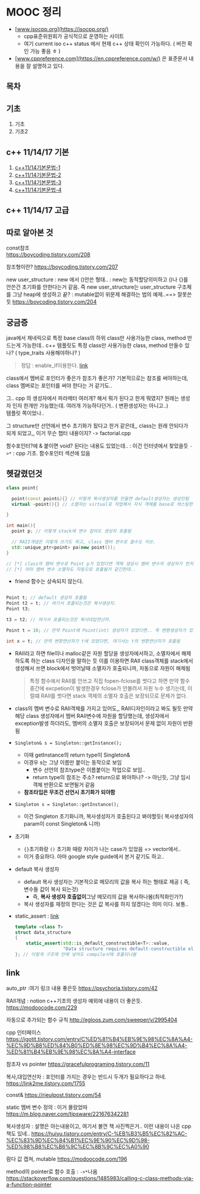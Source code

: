 # MOOC 정리

- [www.isocpp.org](https://isocpp.org/)
  - cpp표준위원회가 공식적으로 운영하는 사이트
  - 여기 current iso c++ status 에서 현재 c++ 상태 확인이 가능하다. ( 버전 확인 가능 좋음 ㅎ )
- [www.cppreference.com](https://en.cppreference.com/w/) 은 표준문서 내용을 잘 설명하고 있다.
  
## 목차

## 기초

1. 기초
2. 기초2

## c++ 11/14/17 기본

1. [c++11/14기본문법-1](A1.cpp11_14-basic/cpp11_14기본문법1.md)
2. [c++11/14기본문법-2](A1.cpp11_14-basic/cpp11_14기본문법2.md)
3. [c++11/14기본문법-3](A1.cpp11_14-basic/cpp11_14기본문법3.md)
4. [c++11/14기본문법-4](A1.cpp11_14-basic/cpp11_14기본문법4.md)

## c++ 11/14/17 고급

## 따로 알아본 것

const참조  
<https://boycoding.tistory.com/208>

참조형이란?
<https://boycoding.tistory.com/207>

new user_structure
: new 에서 ()안쓴 형태..
: new는 동적할당의미하고 ()나 {}를 안쓴건 초기화를 안한다는거 같음. 즉 new user_structure는 user_structure 구조체를 그냥 heap에 생성하고 끝?
: mutable없이 위문제 해결하는 법의 예제..==> 잘못쓴듯
<https://boycoding.tistory.com/204>

## 궁금증

java에서 제네릭으로 특정 base class의 하위 class만 사용가능한 class, method 만드는게 가능한데..
c++ 템플릿도 특정 class만 사용가능한 class, method 만들수 있나? ( type_traits 사용해야하나? )
> 정답 : enable_if이용한다. [link][1]
  
class에서 멤버로 포인터가 좋은가 참조가 좋은가?  기본적으로는 참조를 써야하는데, class 멤버로는 포인터를 써야 한다는 거 같기도..
  
그.. cpp 의 생성자에서 파라메터 여러개? 해서 뭐가 된다고 한게 뭐였지? 원래는 생성자 인자 한개만 가능했는데. 여러개 가능하다던거.. ( 변환생성자는 아니고..)  
템플릿 쪽이었나..

그 structure만 선언에서 변수 초기화가 됬다고 한거 같은데,, class는 원래 안되다가 되게 되었고,, 이거 무슨 챕터 내용이지? -> factorial.cpp

함수포인터?에 & 붙이면 void? 된다는 내용도 있었는데.. : 이건 인터넷에서 찾았을듯
`->*` : cpp 기초. 함수포인터 섹션에 있음

## 헷갈렸던것

```c++
class point{

  point(const point&){} // 이렇게 복사생성자를 만들면 default생성자는 생성안됨
  virtual ~point(){} // 소멸자는 virtual로 작업해서 자식 객체를 base로 캐스팅한 경우도 자식의 소멸자가 호출되게 함

}

int main(){
  point p; // 이렇게 stack에 변수 잡아도 생성자 호출됨

  // RAII개념은 이렇게 쓰기도 하고, class 멤버 변수로 쓸수도 이쏘.
  std::unique_ptr<point> pa(new point()); 
}

// [*] class의 멤버 변수로 Point p가 있었다면 객체 생성시 멤버 변수의 생성자가 먼저 호출됨 (notion에 정리됨) 
// [*] 아마 멤버 변수 소멸자도 자동으로 호출될거 같긴한데.. 


```

- friend 함수는 상속되지 않는다.

```cpp

Point t; // default 생성자 호출됨
Point t2 = t; // 여기서 호출되는것은 복사생성자. 
Point t3;

t3 = t2; // 여기서 호출되는것은 복사대입연산자.

Point t = 10; // 만약 Point에 Point(int) 생성자가 있었다면.. 즉 변환생성자가 있었다면.. 여기서는 변환 생성자가 호출됨 (int->Point)

int x = t; // 만약 변환연산자가 t에 있었다면, 여기서는 t의 변환연산자가 호출됨

```

- RAII라고 하면 file이나 malloc같은 자원 할당을 생성자에서하고, 소멸자에서 해제 하도록 하는 class 디자인을 말하는 듯
  이를 이용하면 RAII class객체를 stack에서 생성해서 쓰면 block에서 벗어날때 소멸자가 호출되니까, 자동으로 자원이 해제됨
  > 특정 함수에서 RAII를 안쓰고 직접 fopen-fclose를 썻다고 하면 만약 함수 중간에 excpetion이 발생한경우 fclose가 안불려서
  > 자원 누수 생기는데, 이럴떄 RAII를 썻다면 stack 객체의 소멸자 호출은 보장되므로 문제가 없다.
- class의 멤버 변수로 RAII객체를 가지고 있어도,, RAII디자인이라고 봐도 될듯
  만약 해당 class 생성자에서 멤버 RAII변수에 자원을 할당했는데,  생성자에서  exception발생 하더라도, 멤버의 소멸자 호출은 보장되어서
  문제 없이 자원이 반환됨

- `Singleton& s = Singleton::getInstance();`
  - 이때 getInstance의 return type이 Singleton&
  - 이경우 s는 그냥 이름만 붙이는 동작으로 보임
    - 변수 선언의 참조type은 이름붙이는 작업으로 보임..
    - return type의 참조는 주소? return으로 봐야하나? -> 아닌듯, 그냥 임시객체 반환으로 보면될거 같음
  - **참조타입은 무조건 선언시 초기화가 되야함**
- `Singleton s = Singleton::getInstance();`
  - 이건 Singleton 초기화니까, 복사생성자가 호출된다고 봐야할듯( 복사생성자의 param이 const Singleton& 니까)

- 초기화
  - `{}`초기화랑 `()` 초기화 때랑 차이가 나는 case가 있었음 => vector에서..
  - 이거 중요하다. 아마 google style guide에서 본거 같기도 하고..

- default 복사 생성자
  - default 복사 생성자는 기본적으로 메모리의 값을 복사 하는 형태로 제공 ( 즉, 변수들 값이 복사 되는것)
    - 즉, **복사 생성자 호출없이**그냥 메모리의 값을 복사하나봄(최적화인가?)
  - 복사 생성자를 재정의 한다는 것은 값 복사를 하지 않겠다는 의미 이다. 보통..

- static_assert : [link][2]

  ```cpp
  template <class T>
  struct data_structure
  {
      static_assert(std::is_default_constructible<T>::value,
                    "Data structure requires default-constructible elements");
  }; // 이렇게 구조체 안에 넣어도 compile시에 호출되나봄
  ```



## link

auto_ptr
:여기 링크 내용 좋은듯
<https://psychoria.tistory.com/42>

RAII개념
: notion c++기초의 생성자 예외에 내용이 더 좋은듯.
<https://modoocode.com/229>

자동으로 추가되는 함수 규칙
<http://egloos.zum.com/sweeper/v/2995404>

cpp 인터페이스
<https://igotit.tistory.com/entry/C%ED%81%B4%EB%9E%98%EC%8A%A4-%EC%9D%B8%ED%84%B0%ED%8E%98%EC%9D%B4%EC%8A%A4-%ED%81%B4%EB%9E%98%EC%8A%A4-interface>

참조자 vs pointer
<https://gracefulprograming.tistory.com/11>

복사,대입연산자
: 포인터를 가지는 경우는 반드시 두개가 필요하다고 하네.
<https://link2me.tistory.com/1755>

const&
<https://rieulpost.tistory.com/54>

static 멤버 변수 정의
: 이거 몰랐었따
<https://m.blog.naver.com/tipsware/221676342281>

복사생성자
: 설명은 아는내용이고, 여기서 볼껀 책 사진찍은거.. 이런 내용이 나온 cpp책도 있네..
<https://huiyu.tistory.com/entry/C-%EB%B3%B5%EC%82%AC-%EC%83%9D%EC%84%B1%EC%9E%90%EC%9D%98-%ED%98%B8%EC%B6%9C%EC%8B%9C%EC%A0%90>

람다 값 캡쳐, mutable
<https://modoocode.com/196>

method의 pointer로 함수 호출
: `->*`나옴
<https://stackoverflow.com/questions/1485983/calling-c-class-methods-via-a-function-pointer>


[1]:https://stackoverflow.com/questions/30687305/c-equivalent-of-using-t-extends-class-for-a-java-parameter-return-type
[2]:https://dydtjr1128.github.io/cpp/2019/06/03/Cpp-static_assert.html
